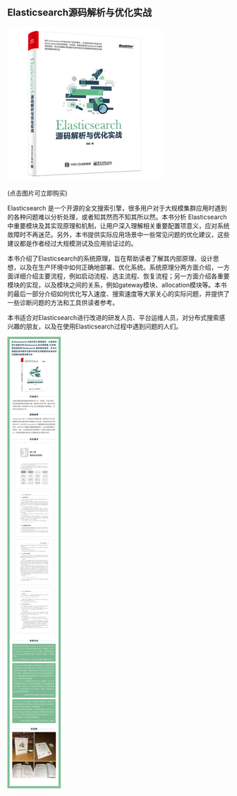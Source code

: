 ## Elasticsearch源码解析与优化实战

[![](img/4.png)](https://union-click.jd.com/jdc?e=&p=AyIGZRprFQEXAFYdWhcyVlgNRQQlW1dCFFlQCxxKQgFHRE5XDVULR0UVARcAVh1aFx1LQglGa1J9G2NXExBTZ1JlMQE7fWdoBlF%2BKFMOHjdUK1sUAxAGUxpYEgEiN1Uca0NsEgZUGloUBxICVitaJQIVB1AbXhMHFAddHFolBRIOZR5YFAARBVYcRxUHGgVQH2slMhE3ZStbJQEiRTsfCRJREARWEgxFChsCVB5bRlBAVVUfXhQCE1QCEwkRViIFVBpfHA%3D%3D)

   (点击图片可立即购买)

Elasticsearch 是一个开源的全文搜索引擎，很多用户对于大规模集群应用时遇到的各种问题难以分析处理，或者知其然而不知其所以然。本书分析 Elasticsearch 中重要模块及其实现原理和机制，让用户深入理解相关重要配置项意义，应对系统故障时不再迷茫。另外，本书提供实际应用场景中一些常见问题的优化建议，这些建议都是作者经过大规模测试及应用验证过的。

本书介绍了Elasticsearch的系统原理，旨在帮助读者了解其内部原理、设计思想，以及在生产环境中如何正确地部署、优化系统。系统原理分两方面介绍，一方面详细介绍主要流程，例如启动流程、选主流程、恢复流程；另一方面介绍各重要模块的实现，以及模块之间的关系，例如gateway模块、allocation模块等。本书的最后一部分介绍如何优化写入速度、搜索速度等大家关心的实际问题，并提供了一些诊断问题的方法和工具供读者参考。

本书适合对Elasticsearch进行改进的研发人员、平台运维人员，对分布式搜索感兴趣的朋友，以及在使用Elasticsearch过程中遇到问题的人们。

![](img/2.jpg)
